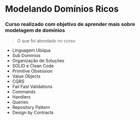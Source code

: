 # Modelando Domínios Ricos

### Curso realizado com objetivo de aprender mais sobre modelagem de domínios

> O que foi abordado no curso

- Línguagem Ubíqua
- Sub Domínios
- Organização de Soluções
- SOLID e Clean Code
- Primitive Obsession
- Value Objects
- CQRS
- Fail Fast Validations
- Commands
- Handlers
- Queries
- Repository Pattern
- Design by Contracts

